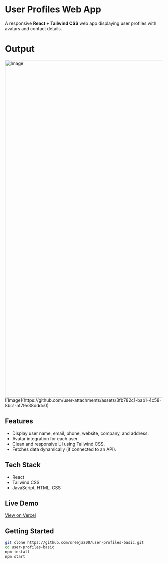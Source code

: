 # User Profiles Web App

A responsive **React + Tailwind CSS** web app displaying user profiles with avatars and contact details.

# Output

<img width="1920" height="1080" alt="Image" src="https://github.com/user-attachments/assets/d88b4d33-4b1c-488e-8a8d-a33eee00b893" />
![Image](https://github.com/user-attachments/assets/3fb782c1-bab1-4c58-8bc1-af79e38dddc0)

## Features
- Display user name, email, phone, website, company, and address.
- Avatar integration for each user.
- Clean and responsive UI using Tailwind CSS.
- Fetches data dynamically (if connected to an API).

## Tech Stack
- React
- Tailwind CSS
- JavaScript, HTML, CSS

## Live Demo
[View on Vercel](https://user-profiles-basic-7aw1czen4-sreeja-gunnams-projects.vercel.app)

## Getting Started
```bash
git clone https://github.com/sreeja200/user-profiles-basic.git
cd user-profiles-basic
npm install
npm start
